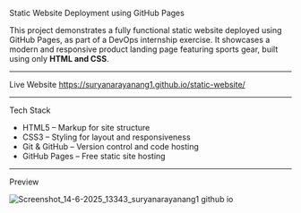 Static Website Deployment using GitHub Pages

This project demonstrates a fully functional static website deployed using GitHub Pages, as part of a DevOps internship exercise. It showcases a modern and responsive product landing page featuring sports gear, built using only **HTML and CSS**.

---

Live Website
https://suryanarayanang1.github.io/static-website/

---

Tech Stack

- HTML5 – Markup for site structure  
- CSS3 – Styling for layout and responsiveness  
- Git & GitHub – Version control and code hosting  
- GitHub Pages – Free static site hosting  

---

Preview

![Screenshot_14-6-2025_13343_suryanarayanang1 github io](https://github.com/user-attachments/assets/eeec8365-3322-408e-8a21-0e34f48bc028)




